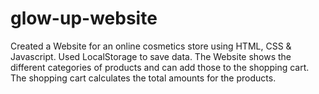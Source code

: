 # glow-up-website
Created a Website for an online cosmetics store using HTML, CSS &amp; Javascript. Used LocalStorage to save data. The Website shows the different categories of products and can add those to the shopping cart. The shopping cart calculates the total amounts for the products.
